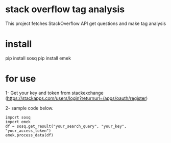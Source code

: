 # stack overflow tag analysis

This project fetches StackOverflow API get questions and make tag analysis

# install

pip install sosq
pip install emek

# for use

1- Get your key and token from stackexchange (https://stackapps.com/users/login?returnurl=/apps/oauth/register)

2- sample code below.

```
import sosq
import emek
df = sosq.get_result("your_search_query", "your_key", "your_access_token")
emek.process_data(df)
```


